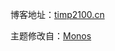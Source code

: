博客地址：[timp2100.cn](https://timp2100.cn)

主题修改自：[Monos](https://github.com/ejjoo/jekyll-theme-monos)
